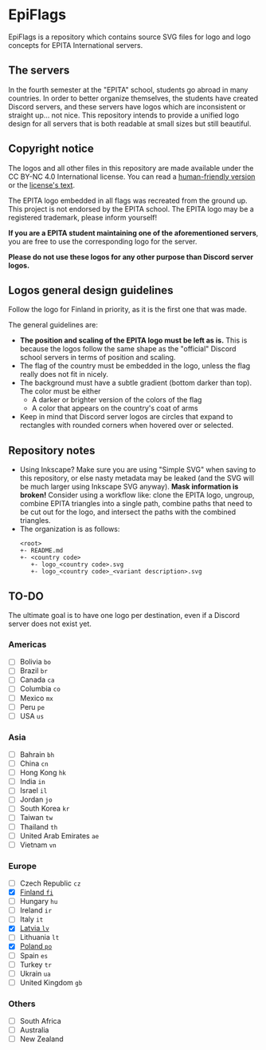 # EpiFlags

EpiFlags is a repository which contains source SVG files for logo and logo 
concepts for EPITA International servers.

## The servers

In the fourth semester at the "EPITA" school, students go abroad in many 
countries. In order to better organize themselves, the students have created
Discord servers, and these servers have logos which are inconsistent or straight
up... not nice. This repository intends to provide a unified logo design for all
servers that is both readable at small sizes but still beautiful.

## Copyright notice

The logos and all other files in this repository are made available under the CC
BY-NC 4.0 International license. You can read a
[human-friendly version](https://creativecommons.org/licenses/by-nc/4.0/) or
the [license's text](LICENSE).

The EPITA logo embedded in all flags was recreated from the ground up. This
project is not endorsed by the EPITA school. The EPITA logo may be a registered
trademark, please inform yourself!

**If you are a EPITA student maintaining one of the aforementioned servers**, 
you are free to use the corresponding logo for the server.

**Please do not use these logos for any other purpose than Discord server 
logos.**

## Logos general design guidelines

Follow the logo for Finland in priority, as it is the first one that was made.

The general guidelines are:

* **The position and scaling of the EPITA logo must be left as is.**
  This is because the logos follow the same shape as the "official" Discord 
  school servers in terms of position and scaling.
* The flag of the country must be embedded in the logo, unless the flag really
  does not fit in nicely.
* The background must have a subtle gradient (bottom darker than top). The color
  must be either 
  * A darker or brighter version of the colors of the flag
  * A color that appears on the country's coat of arms
* Keep in mind that Discord server logos are circles that expand to rectangles
  with rounded corners when hovered over or selected.

## Repository notes

* Using Inkscape? Make sure you are using "Simple SVG" when saving to this
  repository, or else nasty metadata may be leaked (and the SVG will be much
  larger using Inkscape SVG anyway). **Mask information is broken!** Consider
  using a workflow like: clone the EPITA logo, ungroup, combine EPITA triangles
  into a single path, combine paths that need to be cut out for the logo, and
  intersect the paths with the combined triangles.
* The organization is as follows:
  ```
  <root>
  +- README.md
  +- <country code>
     +- logo_<country code>.svg
     +- logo_<country code>_<variant description>.svg
  ```

## TO-DO

The ultimate goal is to have one logo per destination, even if a Discord server
does not exist yet.

### Americas

- [ ] Bolivia `bo`
- [ ] Brazil `br`
- [ ] Canada `ca`
- [ ] Columbia `co`
- [ ] Mexico `mx`
- [ ] Peru `pe`
- [ ] USA `us`

### Asia

- [ ] Bahrain `bh`
- [ ] China `cn`
- [ ] Hong Kong `hk`
- [ ] India `in`
- [ ] Israel `il`
- [ ] Jordan `jo`
- [ ] South Korea `kr`
- [ ] Taiwan `tw`
- [ ] Thailand `th`
- [ ] United Arab Emirates `ae`
- [ ] Vietnam `vn`

### Europe

- [ ] Czech Republic `cz`
- [X] [Finland `fi`](svg/fi)
- [ ] Hungary `hu`
- [ ] Ireland `ir`
- [ ] Italy `it`
- [X] [Latvia `lv`](svg/lv)
- [ ] Lithuania `lt`
- [X] [Poland `po`](svg/pl)
- [ ] Spain `es`
- [ ] Turkey `tr`
- [ ] Ukrain `ua`
- [ ] United Kingdom `gb`

### Others

- [ ] South Africa
- [ ] Australia
- [ ] New Zealand
